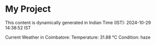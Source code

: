 # My Project

This content is dynamically generated in Indian Time (IST): 2024-10-29 14:38:52 IST


Current Weather in Coimbatore:
Temperature: 31.88 °C
Condition: haze
